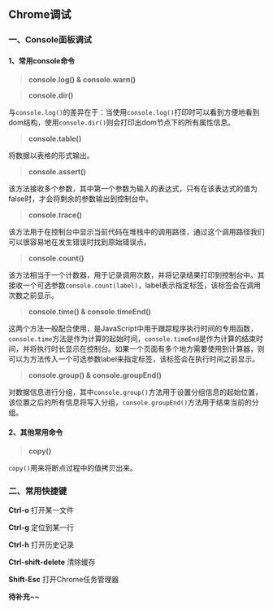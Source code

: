 ## Chrome调试

### 一、Console面板调试

#### 1、常用console命令

> **console.log() & console.warn()**

> **console.dir()**

与`console.log()`的差异在于：当使用`console.log()`打印时可以看到方便地看到dom结构，使用`console.dir()`则会打印出dom节点下的所有属性信息。

> **console.table()**

将数据以表格的形式输出。

> **console.assert()**

该方法接收多个参数，其中第一个参数为输入的表达式，只有在该表达式的值为false时，才会将剩余的参数输出到控制台中。

> **console.trace()**

该方法用于在控制台中显示当前代码在堆栈中的调用路径，通过这个调用路径我们可以很容易地在发生错误时找到原始错误点。

> **console.count()**

该方法相当于一个计数器，用于记录调用次数，并将记录结果打印到控制台中。其接收一个可选参数`console.count(label)`，label表示指定标签，该标签会在调用次数之前显示。

> **console.time() & console.timeEnd()**

这两个方法一般配合使用，是JavaScript中用于跟踪程序执行时间的专用函数，`console.time`方法是作为计算的起始时间，`console.timeEnd`是作为计算的结束时间，并将执行时长显示在控制台。如果一个页面有多个地方需要使用到计算器，则可以为方法传入一个可选参数label来指定标签，该标签会在执行时间之前显示。

> **console.group() & console.groupEnd()**

对数据信息进行分组，其中`console.group()`方法用于设置分组信息的起始位置，该位置之后的所有信息将写入分组，`console.groupEnd()`方法用于结束当前的分组。

#### 2、其他常用命令

> **copy()**

`copy()`用来将断点过程中的值拷贝出来。

###  二、常用快捷键

**Ctrl-o** 打开某一文件

**Ctrl-g** 定位到某一行

**Ctrl-h** 打开历史记录

**Ctrl-shift-delete** 清除缓存

**Shift-Esc** 打开Chrome任务管理器

**待补充~~**